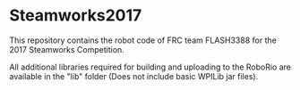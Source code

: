 # Steamworks2017
This repository contains the robot code of FRC team FLASH3388 for the 2017 Steamworks Competition.

All additional libraries required for building and uploading to the RoboRio are available in the "lib" folder (Does not include basic WPILib jar files).
